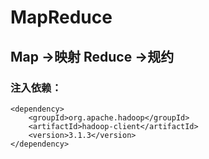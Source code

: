 # MapReduce

## Map ->映射	Reduce ->规约



### 注入依赖：

```
<dependency>
    <groupId>org.apache.hadoop</groupId>
    <artifactId>hadoop-client</artifactId>
    <version>3.1.3</version>
</dependency>
```
